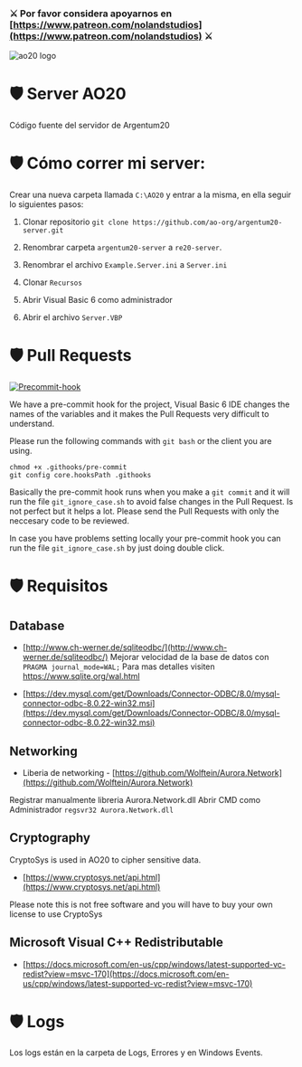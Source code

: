 ### ⚔️ Por favor considera apoyarnos en [https://www.patreon.com/nolandstudios](https://www.patreon.com/nolandstudios) ⚔️ 

![ao20 logo](https://www.ao20.com.ar/_nuxt/img/ao20_logo_sm.d4333ec.png)

# 🛡️ Server AO20
Código fuente del servidor de Argentum20

# 🛡️ Cómo correr mi server:
Crear una nueva carpeta llamada `C:\AO20` y entrar a la misma, en ella seguir lo siguientes pasos:

1. Clonar repositorio `git clone https://github.com/ao-org/argentum20-server.git`

2. Renombrar carpeta `argentum20-server` a `re20-server`.

3. Renombrar el archivo `Example.Server.ini` a `Server.ini`

4. Clonar `Recursos`

5. Abrir Visual Basic 6 como administrador

6. Abrir el archivo `Server.VBP`

# 🛡️ Pull Requests

<a href="https://imgbb.com/"><img src="https://i.ibb.co/QfZznrw/Screenshot-2023-12-02-211157.png" alt="Precommit-hook" border="0"></a>

We have a pre-commit hook for the project, Visual Basic 6 IDE changes the names of the variables and it makes the Pull Requests very difficult to understand.

Please run the following commands with `git bash` or the client you are using.

```
chmod +x .githooks/pre-commit
git config core.hooksPath .githooks
```

Basically the pre-commit hook runs when you make a `git commit` and it will run the file `git_ignore_case.sh` to avoid false changes in the Pull Request. Is not perfect but it helps a lot. Please send the Pull Requests with only the neccesary code to be reviewed.

In case you have problems setting locally your pre-commit hook you can run the file `git_ignore_case.sh` by just doing double click.

# 🛡️ Requisitos

## Database
- [http://www.ch-werner.de/sqliteodbc/](http://www.ch-werner.de/sqliteodbc/)
Mejorar velocidad de la base de datos con `PRAGMA journal_mode=WAL;`
Para mas detalles visiten https://www.sqlite.org/wal.html

- [https://dev.mysql.com/get/Downloads/Connector-ODBC/8.0/mysql-connector-odbc-8.0.22-win32.msi](https://dev.mysql.com/get/Downloads/Connector-ODBC/8.0/mysql-connector-odbc-8.0.22-win32.msi)

## Networking
- Liberia de networking - [https://github.com/Wolftein/Aurora.Network](https://github.com/Wolftein/Aurora.Network)

Registrar manualmente libreria Aurora.Network.dll 
Abrir CMD como Administrador `regsvr32 Aurora.Network.dll`

## Cryptography
CryptoSys is used in AO20 to cipher sensitive data.

- [https://www.cryptosys.net/api.html](https://www.cryptosys.net/api.html)

Please note this is not free software and you will have to buy your own license to use CryptoSys

## Microsoft Visual C++ Redistributable
- [https://docs.microsoft.com/en-us/cpp/windows/latest-supported-vc-redist?view=msvc-170](https://docs.microsoft.com/en-us/cpp/windows/latest-supported-vc-redist?view=msvc-170)

# 🛡️ Logs
Los logs están en la carpeta de Logs, Errores y en Windows Events.

